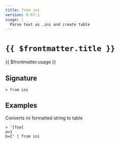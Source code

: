 ```yaml
---
title: from ini
version: 0.67.1
usage: |
  Parse text as .ini and create table
---
```


# <code>{{ $frontmatter.title }}</code>

<div style='white-space: pre-wrap;'>{{ $frontmatter.usage }}</div>

## Signature

```> from ini ```

## Examples

Converts ini formatted string to table
```shell
> '[foo]
a=1
b=2' | from ini
```
